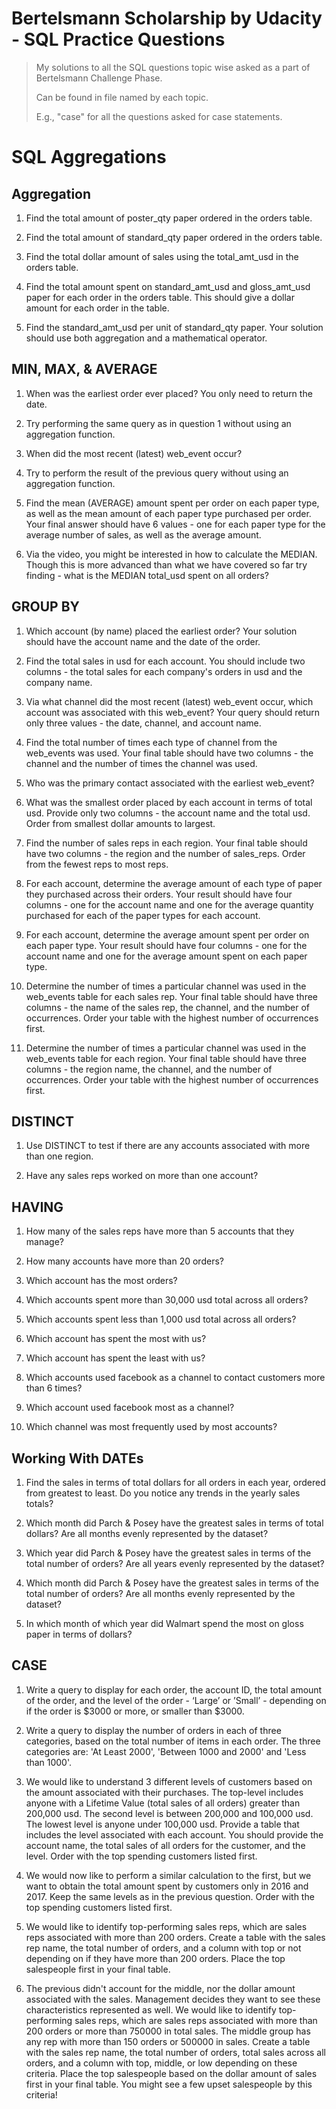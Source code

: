 # Bertelsmann Scholarship by Udacity - SQL Practice Questions
> My solutions to all the SQL questions topic wise asked as a part of Bertelsmann Challenge Phase. 
> 
> Can be found in file named by each topic. 
> 
> E.g., "case" for all the questions asked for case statements.



# SQL Aggregations
## Aggregation
1. Find the total amount of poster_qty paper ordered in the orders table.
 
2. Find the total amount of standard_qty paper ordered in the orders table.
 
3. Find the total dollar amount of sales using the total_amt_usd in the orders table.
 
4. Find the total amount spent on standard_amt_usd and gloss_amt_usd paper for each order in the orders table. This should give a dollar amount for each order in the table.
 
5. Find the standard_amt_usd per unit of standard_qty paper. Your solution should use both aggregation and a mathematical operator.


## MIN, MAX, & AVERAGE
1. When was the earliest order ever placed? You only need to return the date.

2. Try performing the same query as in question 1 without using an aggregation function.

3. When did the most recent (latest) web_event occur?

4. Try to perform the result of the previous query without using an aggregation function.

5. Find the mean (AVERAGE) amount spent per order on each paper type, as well as the mean amount of each paper type purchased per order. Your final answer should have 6 values - one for each paper type for the average number of sales, as well as the average amount.

6. Via the video, you might be interested in how to calculate the MEDIAN. Though this is more advanced than what we have covered so far try finding - what is the MEDIAN total_usd spent on all orders?


## GROUP BY
1. Which account (by name) placed the earliest order? Your solution should have the account name and the date of the order.

2. Find the total sales in usd for each account. You should include two columns - the total sales for each company's orders in usd and the company name.

3. Via what channel did the most recent (latest) web_event occur, which account was associated with this web_event? Your query should return only three values - the date, channel, and account name.

4. Find the total number of times each type of channel from the web_events was used. Your final table should have two columns - the channel and the number of times the channel was used.

5. Who was the primary contact associated with the earliest web_event?

6. What was the smallest order placed by each account in terms of total usd. Provide only two columns - the account name and the total usd. Order from smallest dollar amounts to largest.

7. Find the number of sales reps in each region. Your final table should have two columns - the region and the number of sales_reps. Order from the fewest reps to most reps.

8. For each account, determine the average amount of each type of paper they purchased across their orders. Your result should have four columns - one for the account name and one for the average quantity purchased for each of the paper types for each account.

9. For each account, determine the average amount spent per order on each paper type. Your result should have four columns - one for the account name and one for the average amount spent on each paper type.

10. Determine the number of times a particular channel was used in the web_events table for each sales rep. Your final table should have three columns - the name of the sales rep, the channel, and the number of occurrences. Order your table with the highest number of occurrences first.

11. Determine the number of times a particular channel was used in the web_events table for each region. Your final table should have three columns - the region name, the channel, and the number of occurrences. Order your table with the highest number of occurrences first.


## DISTINCT
1. Use DISTINCT to test if there are any accounts associated with more than one region.

2. Have any sales reps worked on more than one account?


## HAVING
1. How many of the sales reps have more than 5 accounts that they manage?

2. How many accounts have more than 20 orders?
 
3. Which account has the most orders?
 
4. Which accounts spent more than 30,000 usd total across all orders?
 
5. Which accounts spent less than 1,000 usd total across all orders?
 
6. Which account has spent the most with us?
 
7. Which account has spent the least with us?
 
8. Which accounts used facebook as a channel to contact customers more than 6 times?

9. Which account used facebook most as a channel?
 
10. Which channel was most frequently used by most accounts?
 
 
## Working With DATEs
1. Find the sales in terms of total dollars for all orders in each year, ordered from greatest to least. Do you notice any trends in the yearly sales totals?

2. Which month did Parch & Posey have the greatest sales in terms of total dollars? Are all months evenly represented by the dataset?

3. Which year did Parch & Posey have the greatest sales in terms of the total number of orders? Are all years evenly represented by the dataset?

4. Which month did Parch & Posey have the greatest sales in terms of the total number of orders? Are all months evenly represented by the dataset?

5. In which month of which year did Walmart spend the most on gloss paper in terms of dollars?


## CASE
1. Write a query to display for each order, the account ID, the total amount of the order, and the level of the order - ‘Large’ or ’Small’ - depending on if the order is $3000 or more, or smaller than $3000.

2. Write a query to display the number of orders in each of three categories, based on the total number of items in each order. The three categories are: 'At Least 2000', 'Between 1000 and 2000' and 'Less than 1000'.

3. We would like to understand 3 different levels of customers based on the amount associated with their purchases. The top-level includes anyone with a Lifetime Value (total sales of all orders) greater than 200,000 usd. The second level is between 200,000 and 100,000 usd. The lowest level is anyone under 100,000 usd. Provide a table that includes the level associated with each account. You should provide the account name, the total sales of all orders for the customer, and the level. Order with the top spending customers listed first.

4. We would now like to perform a similar calculation to the first, but we want to obtain the total amount spent by customers only in 2016 and 2017. Keep the same levels as in the previous question. Order with the top spending customers listed first.


5. We would like to identify top-performing sales reps, which are sales reps associated with more than 200 orders. Create a table with the sales rep name, the total number of orders, and a column with top or not depending on if they have more than 200 orders. Place the top salespeople first in your final table.


6. The previous didn't account for the middle, nor the dollar amount associated with the sales. Management decides they want to see these characteristics represented as well. We would like to identify top-performing sales reps, which are sales reps associated with more than 200 orders or more than 750000 in total sales. The middle group has any rep with more than 150 orders or 500000 in sales. Create a table with the sales rep name, the total number of orders, total sales across all orders, and a column with top, middle, or low depending on these criteria. Place the top salespeople based on the dollar amount of sales first in your final table. You might see a few upset salespeople by this criteria!
